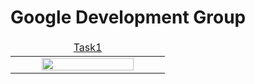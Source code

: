 # Google Development Group

<table>
    <thead>
        <tr>
<td align="center" width="25%"><a href="https://github.com/AGhaith/Task1/blob/master/README.md">         Task1    </a></td>
        </tr>
    </thead>
    <tbody>
        <tr>
<td align="center"><a href="https://github.com/AGhaith/Task1/blob/master/README.md">        <img src="/Logos/Samsung-Innovation-Campus-Project.png"          width="80%"></img></a></td>
        </tr>
    </tbody>
</table>
</table>
